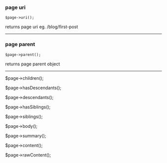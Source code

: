 
### page uri

`$page->uri();` 

returns page uri eg. /blog/first-post

---

### page parent

`$page->parent();` 

returns page parent object

---

$page->children();

$page->hasDescendants();

$page->descendants();

$page->hasSiblings();

$page->siblings();

$page->body();

$page->summary();

$page->content();

$page->rawContent();
